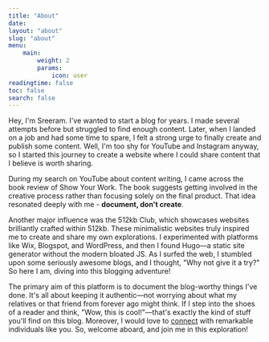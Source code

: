 ```yaml
---
title: "About"
date: 
layout: "about"
slug: "about"
menu:
    main:
        weight: 2
        params: 
            icon: user
readingtime: false
toc: false
search: false
---
```


Hey, I'm Sreeram. I've wanted to start a blog for years. I made several attempts before but struggled to find enough content. Later, when I landed on a job and had some time to spare, I felt a strong urge to finally create and publish some content. Well, I'm too shy for YouTube and Instagram anyway, so I started this journey to create a website where I could share content that I believe is worth sharing.

During my search on YouTube about content writing, I came across the book review of Show Your Work. The book suggests getting involved in the creative process rather than focusing solely on the final product. That idea resonated deeply with me - **document, don't create**.

Another major influence was the 512kb Club, which showcases websites brilliantly crafted within 512kb. These minimalistic websites truly inspired me to create and share my own explorations. I experimented with platforms like Wix, Blogspot, and WordPress, and then I found Hugo—a static site generator without the modern bloated JS. As I surfed the web, I stumbled upon some seriously awesome blogs, and I thought, "Why not give it a try?" So here I am, diving into this blogging adventure!

The primary aim of this platform is to document the blog-worthy things I've done. It's all about keeping it authentic—not worrying about what my relatives or that friend from forever ago might think. If I step into the shoes of a reader and think, "Wow, this is cool!"—that's exactly the kind of stuff you'll find on this blog. Moreover, I would love to [connect](mailto:ram@venkatasreeram.com) with remarkable individuals like you. So, welcome aboard, and join me in this exploration!

